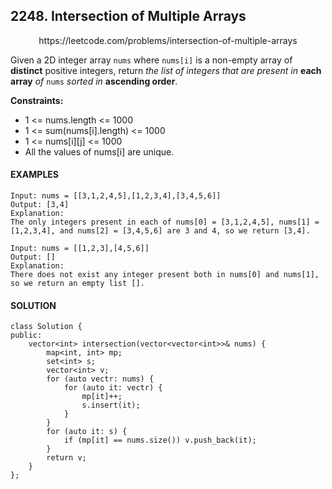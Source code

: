 ## 2248. Intersection of Multiple Arrays

<p align="center">
    https://leetcode.com/problems/intersection-of-multiple-arrays
</P>

Given a 2D integer array `nums` where `nums[i]` is a non-empty array of **distinct** positive integers, return _the list of integers that are present in_ **each array** _of_ `nums` _sorted in_ **ascending order**. 

**Constraints:**
- 1 <= nums.length <= 1000
- 1 <= sum(nums[i].length) <= 1000
- 1 <= nums[i][j] <= 1000
- All the values of nums[i] are unique.


<h4>EXAMPLES</h4>

```
Input: nums = [[3,1,2,4,5],[1,2,3,4],[3,4,5,6]]
Output: [3,4]
Explanation: 
The only integers present in each of nums[0] = [3,1,2,4,5], nums[1] = [1,2,3,4], and nums[2] = [3,4,5,6] are 3 and 4, so we return [3,4].
```

```
Input: nums = [[1,2,3],[4,5,6]]
Output: []
Explanation: 
There does not exist any integer present both in nums[0] and nums[1], so we return an empty list [].
```

<h4>SOLUTION</h4>

```
class Solution {
public:
    vector<int> intersection(vector<vector<int>>& nums) {
        map<int, int> mp;
        set<int> s;
        vector<int> v;
        for (auto vectr: nums) {
            for (auto it: vectr) {
                mp[it]++;
                s.insert(it);
            }
        }
        for (auto it: s) {
            if (mp[it] == nums.size()) v.push_back(it);
        }
        return v;
    }
};
```
